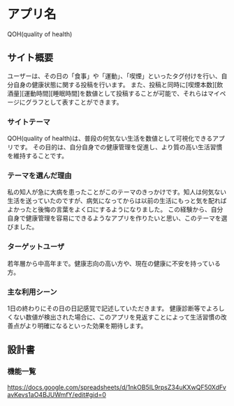 # アプリ名
QOH(quality of health)
## サイト概要
ユーザーは、その日の「食事」や「運動」、「喫煙」といったタグ付けを行い、自分自身の健康状態に関する投稿を行います。
また、投稿と同時に[喫煙本数][飲酒量][運動時間][睡眠時間]を数値として投稿することが可能で、それらはマイページにグラフとして表すことができます。
### サイトテーマ
QOH(quality of health)は、普段の何気ない生活を数値として可視化できるアプリです。
その目的は、自分自身での健康管理を促進し、より質の高い生活習慣を維持することです。
### テーマを選んだ理由
私の知人が急に大病を患ったことがこのテーマのきっかけです。知人は何気ない生活を送っていたのですが、病気になってからは以前の生活にもっと気を配ればよかったと後悔の言葉をよく口にするようになりました。
この経験から、自分自身で健康管理を容易にできるようなアプリを作りたいと思い、このテーマを選びました。
### ターゲットユーザ
若年層から中高年まで。健康志向の高い方や、現在の健康に不安を持っている方。

### 主な利用シーン
1日の終わりにその日の日記感覚で記述していただきます。
健康診断等でよろしくない数値が検出された場合に、このアプリを見返すことによって生活習慣の改善点がより明確になるといった効果を期待します。

## 設計書


### 機能一覧
https://docs.google.com/spreadsheets/d/1nkOB5IL9rpsZ34uKXwQF50XdFvavKevs1aO4BJUWmfY/edit#gid=0
